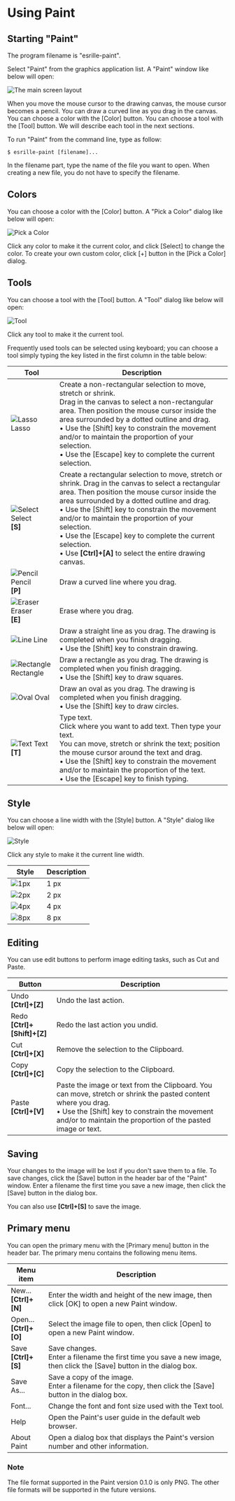 # Using Paint

<style>
thead tr th:first-child, tbody tr td:first-child {
  min-width: 30%;
}
</style>

## Starting "Paint"

The program filename is "esrille-paint".

Select "Paint" from the graphics application list.
A "Paint" window like below will open:

![The main screen layout](layout.png)

When you move the mouse cursor to the drawing canvas, the mouse cursor becomes a pencil.
You can draw a curved line as you drag in the canvas.
You can choose a color with the [Color] button.
You can choose a tool with the [Tool] button.
We will describe each tool in the next sections.


To run "Paint" from the command line, type as follow:

```
$ esrille-paint [filename]...
```

In the filename part, type the name of the file you want to open.
When creating a new file, you do not have to specify the filename.

## Colors

You can choose a color with the [Color] button.
A "Pick a Color" dialog like below will open:

![Pick a Color](color.png)

Click any color to make it the current color, and click [Select] to change the color.
To create your own custom color, click [+] button in the [Pick a Color] dialog.

## Tools

You can choose a tool with the [Tool] button.
A "Tool" dialog like below will open:

![Tool](tool.png)

Click any tool to make it the current tool.

Frequently used tools can be selected using keyboard;
you can choose a tool simply typing the key listed in the first column in the table below:

Tool | Description
---|---
![Lasso](../figures/lasso-symbolic.svg) Lasso | Create a non-rectangular selection to move, stretch or shrink.<br>Drag in the canvas to select a non-rectangular area. Then position the mouse cursor inside the area surrounded by a dotted outline and drag.<br>• Use the [Shift] key to constrain the movement and/or to maintain the proportion of your selection.<br>• Use the [Escape] key to complete the current selection.
![Select](../figures/selection-symbolic.svg) Select<br><b>[S]</b> | Create a rectangular selection to move, stretch or shrink. Drag in the canvas to select a rectangular area. Then position the mouse cursor inside the area surrounded by a dotted outline and drag.<br>• Use the [Shift] key to constrain the movement and/or to maintain the proportion of your selection.<br>• Use the [Escape] key to complete the current selection.<br>• Use <b>[Ctrl]+[A]</b> to select the entire drawing canvas.
![Pencil](../figures/pencil-symbolic.svg) Pencil<br><b>[P]</b> | Draw a curved line where you drag.
![Eraser](../figures/eraser-symbolic.svg) Eraser<br><b>[E]</b> | Erase where you drag.
![Line](../figures/line-symbolic.svg) Line | Draw a straight line as you drag. The drawing is completed when you finish dragging.<br>• Use the [Shift] key to constrain drawing.
![Rectangle](../figures/rectangle-symbolic.svg) Rectangle | Draw a rectangle as you drag. The drawing is completed when you finish dragging.<br>• Use the [Shift] key to draw squares.
![Oval](../figures/oval-symbolic.svg) Oval | Draw an oval as you drag. The drawing is completed when you finish dragging.<br>• Use the [Shift] key to draw circles.
![Text](../figures/text-symbolic.svg) Text<br><b>[T]</b> | Type text.<br>Click where you want to add text. Then type your text.<br>You can move, stretch or shrink the text; position the mouse cursor around the text and drag.<br>• Use the [Shift] key to constrain the movement and/or to maintain the proportion of the text.<br>• Use the [Escape] key to finish typing.

## Style

You can choose a line width with the [Style] button.
A "Style" dialog like below will open:

![Style](style.png)

Click any style to make it the current line width.

Style | Description
---|---
![1px](../figures/1px-symbolic.svg) &nbsp;&nbsp;&nbsp;&nbsp; | 1 px
![2px](../figures/2px-symbolic.svg) | 2 px
![4px](../figures/4px-symbolic.svg) | 4 px
![8px](../figures/8px-symbolic.svg) | 8 px

## Editing

You can use edit buttons to perform image editing tasks, such as Cut and Paste.

Button | Description
---|---
Undo<br><b>[Ctrl]+[Z]</b> | Undo the last action.
Redo<br><b>[Ctrl]+[Shift]+[Z]</b> | Redo the last action you undid.
Cut<br><b>[Ctrl]+[X]</b> | Remove the selection to the Clipboard.
Copy<br><b>[Ctrl]+[C]</b> | Copy the selection to  the Clipboard.
Paste<br><b>[Ctrl]+[V]</b> | Paste the image or text from the Clipboard. You can move, stretch or shrink the pasted content where you drag.<br>• Use the [Shift] key to constrain the movement and/or to maintain the proportion of the pasted image or text.

## Saving

Your changes to the image will be lost if you don't save them to a file.
To save changes, click the [Save] button in the header bar of the "Paint" window.
Enter a filename the first time you save a new image, then click the [Save] button in the dialog box.

You can also use <b>[Ctrl]+[S]</b> to save the image.

## Primary menu

You can open the primary menu with the [Primary menu] button in the header bar.
The primary menu contains the following menu items.

Menu item | Description
---|---
New...<br><b>[Ctrl]+[N]</b> | Enter the width and height of the new image, then click [OK] to open a new Paint window.
Open...<br><b>[Ctrl]+[O]</b> | Select the image file to open, then click [Open] to open a new Paint window.
Save<br><b>[Ctrl]+[S]</b> | Save changes.<br>Enter a filename the first time you save a new image, then click the [Save] button in the dialog box.
Save As... | Save a copy of the image.<br>Enter a filename for the copy, then click the [Save] button in the dialog box.
Font... | Change the font and font size used with the Text tool.
Help | Open the Paint's user guide in the default web browser.
About Paint | Open a dialog box that displays the Paint's version number and other information.

### Note

The file format supported in the Paint version 0.1.0 is only PNG. The other file formats will be supported in the future versions.
